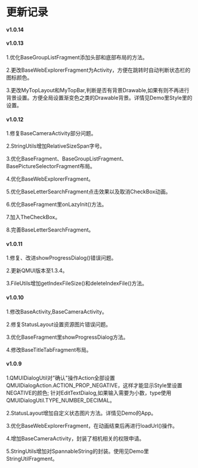 # 更新记录
#### v1.0.14


#### v1.0.13

1.优化BaseGroupListFragment添加头部和底部布局的方法。

2.更改BaseWebExplorerFragment为Activity，方便在跳转时自动判断状态栏的图标颜色。

3.更改MyTopLayout和MyTopBar,判断是否有背景Drawable,如果有则不再进行背景设置。方便全局设置渐变色之类的Drawable背景。详情见Demo里Style里的设置。

#### v1.0.12

1.修复BaseCameraActivity部分问题。

2.StringUtils增加RelativeSizeSpan字号。

3.优化BaseFragment、BaseGroupListFragment、BasePictureSelectorFragment布局。

4.优化BaseWebExplorerFragment。

5.优化BaseLetterSearchFragment点击效果以及取消CheckBox动画。

6.优化BaseFragment里onLazyInit()方法。

7.加入TheCheckBox。

8.完善BaseLetterSearchFragment。

#### v1.0.11

1.修复、改进showProgressDialog()错误问题。

2.更新QMUI版本至1.3.4。

3.FileUtils增加getIndexFileSize()和deleteIndexFile()方法。

#### v1.0.10
1.修改BaseActivity,BaseCameraActivity。

2.修复StatusLayout设置资源图片错误问题。

3.优化BaseFragment里showProgressDialog方法。

4.修改BaseTitleTabFragment布局。

#### v1.0.9

1.QMUIDialogUtil对"确认"操作Action全部设置QMUIDialogAction.ACTION_PROP_NEGATIVE，这样才能显示Style里设置NEGATIVE的颜色;
  针对EditTextDialog,如果输入需要为小数，type使用QMUIDialogUtil.TYPE_NUMBER_DECIMAL。

2.StatusLayout增加自定义状态图片方法。详情见Demo的App。

3.优化BaseWebExplorerFragment，在动画结束后再进行loadUrl()操作。

4.增加BaseCameraActivity，封装了相机相关的权限申请。

5.StringUtils增加对SpannableString的封装。使用见Demo里StringUtilFragment。